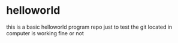 # helloworld
this is a basic helloworld program repo just to test the git located in computer is working fine or not
